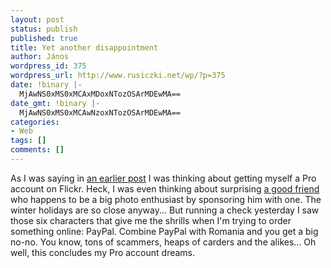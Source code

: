 ```yaml
---
layout: post
status: publish
published: true
title: Yet another disappointment
author: János
wordpress_id: 375
wordpress_url: http://www.rusiczki.net/wp/?p=375
date: !binary |-
  MjAwNS0xMS0xMCAxMDoxNTozOSArMDEwMA==
date_gmt: !binary |-
  MjAwNS0xMS0xMCAwNzoxNTozOSArMDEwMA==
categories:
- Web
tags: []
comments: []
---
```

<p>As I was saying in <a href="http://www.rusiczki.net/blog/archives/2005/10/31/make_flickr_work_with_your_movable_type_blog">an earlier post</a> I was thinking about getting myself a Pro account on Flickr. Heck, I was even thinking about surprising <a href="http://www.flickr.com/photos/vasi/">a good friend</a> who happens to be a big photo enthusiast by sponsoring him with one. The winter holidays are so close anyway... But running a check yesterday I saw those six characters that give me the shrills when I'm trying to order something online: PayPal. Combine PayPal with Romania and you get a big no-no. You know, tons of scammers, heaps of carders and the alikes... Oh well, this concludes my Pro account dreams.</p>

